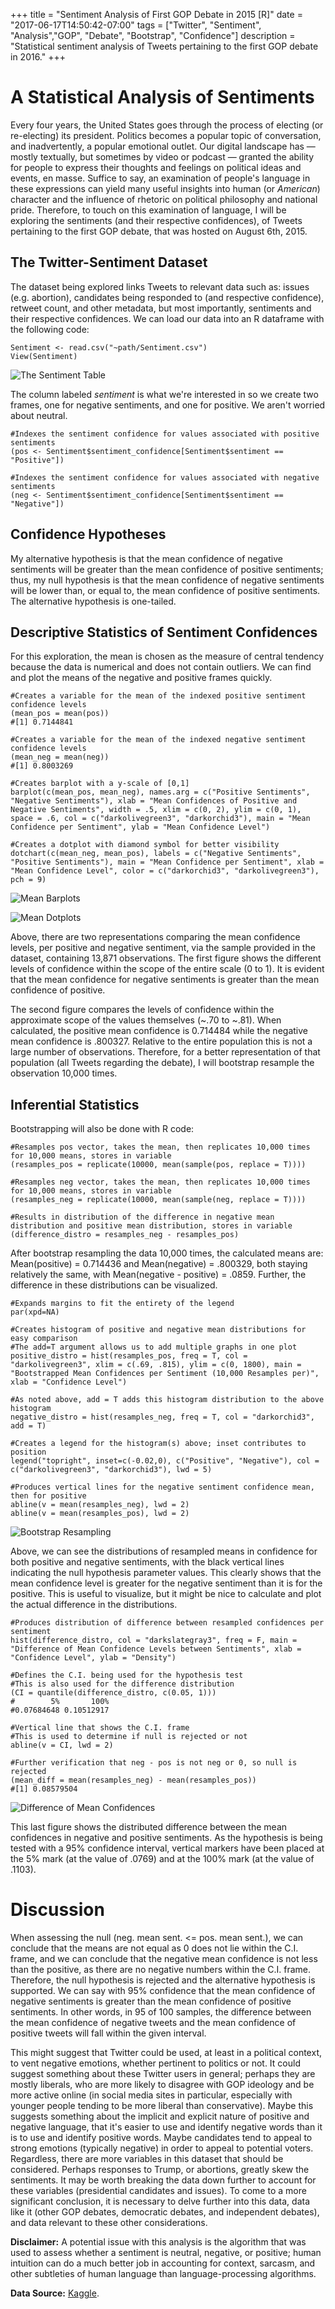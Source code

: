 +++
title = "Sentiment Analysis of First GOP Debate in 2015 [R]"
date = "2017-06-17T14:50:42-07:00"
tags = ["Twitter", "Sentiment", "Analysis","GOP", "Debate", "Bootstrap", "Confidence"]
description = "Statistical sentiment analysis of Tweets pertaining to the first GOP debate in 2016."
+++

# A Statistical Analysis of Sentiments

Every four years, the United States goes through the process of electing (or re-electing) its president. Politics becomes a popular topic of conversation, and inadvertently, a popular emotional outlet. Our digital landscape has — mostly textually, but sometimes by video or podcast — granted the ability for people to express their thoughts and feelings on political ideas and events, en masse. Suffice to say, an examination of people's language in these expressions can yield many useful insights into human (or *American*) character and the influence of rhetoric on political philosophy and national pride. Therefore, to touch on this examination of language, I will be exploring the sentiments (and their respective confidences), of Tweets pertaining to the first GOP debate, that was hosted on August 6th, 2015.

## The Twitter-Sentiment Dataset

The dataset being explored links Tweets to relevant data such as: issues (e.g. abortion), candidates being responded to (and respective confidence), retweet count, and other metadata, but most importantly, sentiments and their respective confidences. We can load our data into an R dataframe with the following code:

```
Sentiment <- read.csv("~path/Sentiment.csv")
View(Sentiment)
```

![The Sentiment Table](img/plot8.png "The Sentiment.csv Table")

The column labeled *sentiment* is what we're interested in so we create two frames, one for negative sentiments, and one for positive. We aren't worried about neutral.

```
#Indexes the sentiment confidence for values associated with positive sentiments
(pos <- Sentiment$sentiment_confidence[Sentiment$sentiment == "Positive"])

#Indexes the sentiment confidence for values associated with negative sentiments
(neg <- Sentiment$sentiment_confidence[Sentiment$sentiment == "Negative"])
```

## Confidence Hypotheses

My alternative hypothesis is that the mean confidence of negative sentiments will be greater than the mean confidence of positive sentiments; thus, my null hypothesis is that the mean confidence of negative sentiments will be lower than, or equal to, the mean confidence of positive sentiments. The alternative hypothesis is one-tailed.

## Descriptive Statistics of Sentiment Confidences

For this exploration, the mean is chosen as the measure of central tendency because the data is numerical and does not contain outliers. We can find and plot the means of the negative and positive frames quickly.

```
#Creates a variable for the mean of the indexed positive sentiment confidence levels
(mean_pos = mean(pos))
#[1] 0.7144841

#Creates a variable for the mean of the indexed negative sentiment confidence levels
(mean_neg = mean(neg))
#[1] 0.8003269

#Creates barplot with a y-scale of [0,1]
barplot(c(mean_pos, mean_neg), names.arg = c("Positive Sentiments", "Negative Sentiments"), xlab = "Mean Confidences of Positive and Negative Sentiments", width = .5, xlim = c(0, 2), ylim = c(0, 1), space = .6, col = c("darkolivegreen3", "darkorchid3"), main = "Mean Confidence per Sentiment", ylab = "Mean Confidence Level")

#Creates a dotplot with diamond symbol for better visibility
dotchart(c(mean_neg, mean_pos), labels = c("Negative Sentiments", "Positive Sentiments"), main = "Mean Confidence per Sentiment", xlab = "Mean Confidence Level", color = c("darkorchid3", "darkolivegreen3"), pch = 9)
```

![Mean Barplots](img/plot1.png "Barplot of Positive and Negative Mean Confidences")

![Mean Dotplots](img/plot2.png "Dotplot of Positive and Negative Mean Confidences")

Above, there are two representations comparing the mean confidence levels, per positive and negative sentiment, via the sample provided in the dataset, containing 13,871 observations. The first figure shows the different levels of confidence within the scope of the entire scale (0 to 1). It is evident that the mean confidence for negative sentiments is greater than the mean confidence of positive.

The second figure compares the levels of confidence within the approximate scope of the values themselves (~.70 to ~.81). When calculated, the positive mean confidence is 0.714484 while the negative mean confidence is .800327. Relative to the entire population this is not a large number of observations. Therefore, for a better representation of that population (all Tweets regarding the debate), I will bootstrap resample the observation 10,000 times.

## Inferential Statistics

Bootstrapping will also be done with R code:

```
#Resamples pos vector, takes the mean, then replicates 10,000 times for 10,000 means, stores in variable
(resamples_pos = replicate(10000, mean(sample(pos, replace = T))))

#Resamples neg vector, takes the mean, then replicates 10,000 times for 10,000 means, stores in variable
(resamples_neg = replicate(10000, mean(sample(neg, replace = T))))

#Results in distribution of the difference in negative mean distribution and positive mean distribution, stores in variable
(difference_distro = resamples_neg - resamples_pos) 
```

After bootstrap resampling the data 10,000 times, the calculated means are: Mean(positive) = 0.714436 and Mean(negative) = .800329, both staying relatively the same, with Mean(negative - positive) = .0859. Further, the difference in these distributions can be visualized.

```
#Expands margins to fit the entirety of the legend
par(xpd=NA)

#Creates histogram of positive and negative mean distributions for easy comparison
#The add=T argument allows us to add multiple graphs in one plot
positive_distro = hist(resamples_pos, freq = T, col = "darkolivegreen3", xlim = c(.69, .815), ylim = c(0, 1800), main = "Bootstrapped Mean Confidences per Sentiment (10,000 Resamples per)", xlab = "Confidence Level")

#As noted above, add = T adds this histogram distribution to the above histogram
negative_distro = hist(resamples_neg, freq = T, col = "darkorchid3", add = T)

#Creates a legend for the histogram(s) above; inset contributes to position
legend("topright", inset=c(-0.02,0), c("Positive", "Negative"), col = c("darkolivegreen3", "darkorchid3"), lwd = 5)

#Produces vertical lines for the negative sentiment confidence mean, then for positive
abline(v = mean(resamples_neg), lwd = 2)
abline(v = mean(resamples_pos), lwd = 2)
```

![Bootstrap Resampling](img/plot6.png "Bootstrapped Mean Confidences per Sentiment (10,000 Resamples")

Above, we can see the distributions of resampled means in confidence for both positive and negative sentiments, with the black vertical lines indicating the null hypothesis parameter values. This clearly shows that the mean confidence level is greater for the negative sentiment than it is for the positive. This is useful to visualize, but it might be nice to calculate and plot the actual difference in the distributions.

```
#Produces distribution of difference between resampled confidences per sentiment
hist(difference_distro, col = "darkslategray3", freq = F, main = "Difference of Mean Confidence Levels between Sentiments", xlab = "Confidence Level", ylab = "Density")

#Defines the C.I. being used for the hypothesis test
#This is also used for the difference distribution
(CI = quantile(difference_distro, c(0.05, 1))) 
#        5%       100% 
#0.07684648 0.10512917

#Vertical line that shows the C.I. frame 
#This is used to determine if null is rejected or not
abline(v = CI, lwd = 2)

#Further verification that neg - pos is not neg or 0, so null is rejected
(mean_diff = mean(resamples_neg) - mean(resamples_pos))
#[1] 0.08579504
```

![Difference of Mean Confidences](img/plot7.png "Difference of Mean Confidence Levels between Sentiments")

This last figure shows the distributed difference between the mean confidences in negative and positive sentiments. As the hypothesis is being tested with a 95% confidence interval, vertical markers have been placed at the 5% mark (at the value of .0769) and at the 100% mark (at the value of .1103).

# Discussion

When assessing the null (neg. mean sent. <= pos. mean sent.), we can conclude that the means are not equal as 0 does not lie within the C.I. frame, and we can conclude that the negative mean confidence is not less than the positive, as there are no negative numbers within the C.I. frame. Therefore, the null hypothesis is rejected and the alternative hypothesis is supported. We can say with 95% confidence that the mean confidence of negative sentiments is greater than the mean confidence of positive sentiments. In other words, in 95 of 100 samples, the difference between the mean confidence of negative tweets and the mean confidence of positive tweets will fall within the given interval.

This might suggest that Twitter could be used, at least in a political context, to vent negative emotions, whether pertinent to politics or not. It could suggest something about these Twitter users in general; perhaps they are mostly liberals, who are more likely to disagree with GOP ideology and be more active online (in social media sites in particular, especially with younger people tending to be more liberal than conservative). Maybe this suggests something about the implicit and explicit nature of positive and negative language, that it's easier to use and identify negative words than it is to use and identify positive words. Maybe candidates tend to appeal to strong emotions (typically negative) in order to appeal to potential voters. Regardless, there are more variables in this dataset that should be considered. Perhaps responses to Trump, or abortions, greatly skew the sentiments. It may be worth breaking the data down further to account for these variables (presidential candidates and issues). To come to a more significant conclusion, it is necessary to delve further into this data, data like it (other GOP debates, democratic debates, and independent debates), and data relevant to these other considerations.

**Disclaimer:** A potential issue with this analysis is the algorithm that was used to assess whether a sentiment is neutral, negative, or positive; human intuition can do a much better job in accounting for context, sarcasm, and other subtleties of human language than language-processing algorithms. 

**Data Source:** [Kaggle](https://www.kaggle.com/crowdflower/first-gop-debate-twitter-sentiment).